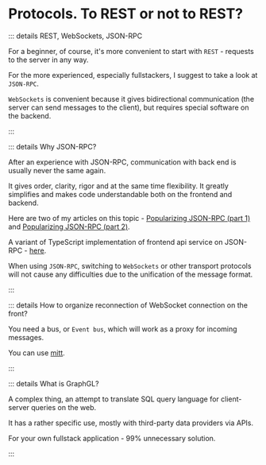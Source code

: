 # Protocols. To REST or not to REST?

::: details REST, WebSockets, JSON-RPC

For a beginner, of course, it's more convenient to start with `REST` - requests to the server in any way.

For the more experienced, especially fullstackers, I suggest to take a look at `JSON-RPC`.

`WebSockets` is convenient because it gives bidirectional communication (the server can send messages to the client), but requires special software on the backend.

:::

::: details Why JSON-RPC?

After an experience with JSON-RPC, communication with back end is usually never the same again.

It gives order, clarity, rigor and at the same time flexibility. It greatly simplifies and makes code understandable both on the frontend and backend.

Here are two of my articles on this topic - [Popularizing JSON-RPC (part 1)](https://habr.com/ru/articles/709362/) and [Popularizing JSON-RPC (part 2)](https://habr.com/ru/articles/710652/).

A variant of TypeScript implementation of frontend api service on JSON-RPC - [here](https://github.com/vuesence/utilities/blob/main/src/services/json-rpc/jsonrpc.ts).

When using `JSON-RPC`, switching to `WebSockets` or other transport protocols will not cause any difficulties due to the unification of the message format.

:::

::: details How to organize reconnection of WebSocket connection on the front?

You need a bus, or `Event bus`, which will work as a proxy for incoming messages.

You can use [mitt](https://github.com/developit/mitt).

:::

::: details What is GraphGL?

A complex thing, an attempt to translate SQL query language for client-server queries on the web.

It has a rather specific use, mostly with third-party data providers via APIs.

For your own fullstack application - 99% unnecessary solution.

:::
